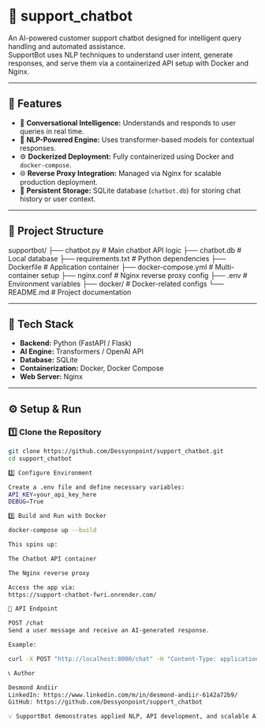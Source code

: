 # 🤖 support_chatbot

An AI-powered customer support chatbot designed for intelligent query handling and automated assistance.  
SupportBot uses NLP techniques to understand user intent, generate responses, and serve them via a containerized API setup with Docker and Nginx.

---

## 🚀 Features
- 💬 **Conversational Intelligence:** Understands and responds to user queries in real time.  
- 🧠 **NLP-Powered Engine:** Uses transformer-based models for contextual responses.  
- ⚙️ **Dockerized Deployment:** Fully containerized using Docker and `docker-compose`.  
- 🌐 **Reverse Proxy Integration:** Managed via Nginx for scalable production deployment.  
- 💾 **Persistent Storage:** SQLite database (`chatbot.db`) for storing chat history or user context.

---

## 🧩 Project Structure
supportbot/
├── chatbot.py # Main chatbot API logic
├── chatbot.db # Local database
├── requirements.txt # Python dependencies
├── Dockerfile # Application container
├── docker-compose.yml # Multi-container setup
├── nginx.conf # Nginx reverse proxy config
├── .env # Environment variables
├── docker/ # Docker-related configs
└── README.md # Project documentation

---

## 🧰 Tech Stack
- **Backend:** Python (FastAPI / Flask)  
- **AI Engine:** Transformers / OpenAI API  
- **Database:** SQLite  
- **Containerization:** Docker, Docker Compose  
- **Web Server:** Nginx  

---

## ⚙️ Setup & Run

### 1️⃣ Clone the Repository
```bash
git clone https://github.com/Dessyonpoint/support_chatbot.git
cd support_chatbot

2️⃣ Configure Environment

Create a .env file and define necessary variables:
API_KEY=your_api_key_here
DEBUG=True

3️⃣ Build and Run with Docker

docker-compose up --build

This spins up:

The Chatbot API container

The Nginx reverse proxy

Access the app via:
https://support-chatbot-fwri.onrender.com/

🧠 API Endpoint

POST /chat
Send a user message and receive an AI-generated response.

Example:

curl -X POST "http://localhost:8000/chat" -H "Content-Type: application/json" -d '{"message": "Hello!"}'

📞 Author

Desmond Andiir
LinkedIn: https://www.linkedin.com/m/in/desmond-andiir-6142a72b9/
GitHub: https://github.com/Dessyonpoint/support_chatbot

💡 SupportBot demonstrates applied NLP, API development, and scalable AI deployment using Docker — built for real-world customer support automation.


